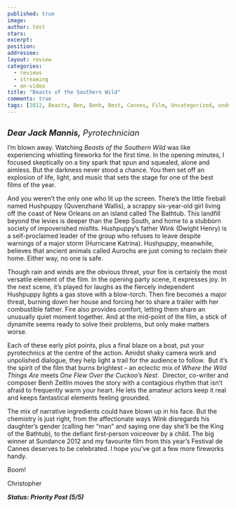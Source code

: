 ```yaml
---
published: true
image:
author: test 
stars: 
excerpt: 
position: 
addressee: 
layout: review
categories:
  - reviews
  - streaming
  - on-video
title: "Beasts of the Southern Wild"
comments: true
tags: [2012, Beasts, Ben, Benh, Best, Cannes, Film, Uncategorized, undefined, Zeitlin]
---
```

<div><p><span class="full-image-block ssNonEditable"><span><a href="/letters/2012/8/8/beasts-of-the-southern-wild.html"><img src="http://static.squarespace.com/static/5005f6bcc4aa41161b33e89e/5329cf1fe4b07c068ebf74de/5329cf1fe4b07c068ebf75f4/1344430158247/Beasts%20of%20a%20Southern%20Wild.jpg" alt="" /></a></span></span></p>
<p><em style="font-size:130%;"><strong>Dear Jack Mannis,</strong> Pyrotechnician</em></p>
<p>I&rsquo;m blown away. Watching <em>Beasts of the Southern Wild</em> was like experiencing whistling fireworks for the first time. In the opening minutes, I focused skeptically on a tiny spark that spun and squealed, alone and aimless. But the darkness never stood a chance. You then set off an explosion of life, light, and music that sets the stage for one of the best films of the year.</p>
<p>And you weren&rsquo;t the only one who lit up the screen. There&rsquo;s the little fireball named Hushpuppy (Quvenzhan&eacute; Wallis), a scrappy six-year-old girl living off the coast of New Orleans on an island called The Bathtub. This landfill beyond the levies is deeper than the Deep South, and home to a stubborn society of impoverished misfits. Hushpuppy&rsquo;s father Wink (Dwight Henry) is a self-proclaimed leader of the group who refuses to leave despite warnings of a major storm (Hurricane Katrina). Hushpuppy, meanwhile, believes that ancient animals called Aurochs are just coming to reclaim their home. Either way, no one is safe.</p>
<p>Though rain and winds are the obvious threat, your fire is certainly the most versatile element of the film. In the opening party scene, it expresses joy. In the next scene, it&rsquo;s played for laughs as the fiercely independent Hushpuppy lights a gas stove with a blow-torch. Then fire becomes a major threat, burning down her house and forcing her to share a trailer with her combustible father. Fire also provides comfort, letting them share an unusually quiet moment together. And at the mid-point of the film, a stick of dynamite seems ready to solve their problems, but only make matters worse.</p>
<p>Each of these early plot points, plus a final blaze on a boat, put your pyrotechnics at the centre of the action. Amidst shaky camera work and unpolished dialogue, they help light a trail for the audience to follow.&nbsp; But it&rsquo;s the spirit of the film that burns brightest &ndash; an eclectic mix of <em>Where the Wild Things Are</em> meets <em>One Flew Over the Cuckoo&rsquo;s Nest</em>.&nbsp; Director, co-writer and composer Benh Zeitlin moves the story with a contagious rhythm that isn&rsquo;t afraid to frequently warm your heart. He lets the amateur actors keep it real and keeps fantastical elements feeling grounded.</p>
<p>The mix of narrative ingredients could have blown up in his face. But the chemistry is just right, from the affectionate ways Wink disregards his daughter&rsquo;s gender (calling her &ldquo;man&rdquo; and saying one day she&rsquo;ll be the King of the Bathtub), to the defiant first-person voiceover by a child. The big winner at Sundance 2012 and my favourite film from this year&rsquo;s Festival de Cannes deserves to be celebrated. I hope you&rsquo;ve got a few more fireworks handy.</p>
<p>Boom!</p>
<p>Christopher</p>
<p><strong><em>Status: Priority Post (5/5)</em></strong></p></div>
